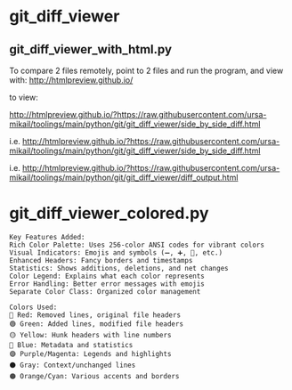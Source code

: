 # git_diff_viewer

## git_diff_viewer_with_html.py

To compare 2 files remotely, point to 2 files and run the program, and view with: 
http://htmlpreview.github.io/

to view:

http://htmlpreview.github.io/?https://raw.githubusercontent.com/ursa-mikail/toolings/main/python/git/git_diff_viewer/side_by_side_diff.html

i.e.
http://htmlpreview.github.io/?https://raw.githubusercontent.com/ursa-mikail/toolings/main/python/git/git_diff_viewer/side_by_side_diff.html


i.e.
http://htmlpreview.github.io/?https://raw.githubusercontent.com/ursa-mikail/toolings/main/python/git/git_diff_viewer/diff_output.html


# git_diff_viewer_colored.py
```
Key Features Added:
Rich Color Palette: Uses 256-color ANSI codes for vibrant colors
Visual Indicators: Emojis and symbols (➖, ➕, 📁, etc.)
Enhanced Headers: Fancy borders and timestamps
Statistics: Shows additions, deletions, and net changes
Color Legend: Explains what each color represents
Error Handling: Better error messages with emojis
Separate Color Class: Organized color management
```
```
Colors Used:
🔴 Red: Removed lines, original file headers
🟢 Green: Added lines, modified file headers
🟡 Yellow: Hunk headers with line numbers
🔵 Blue: Metadata and statistics
🟣 Purple/Magenta: Legends and highlights
⚫ Gray: Context/unchanged lines
🟠 Orange/Cyan: Various accents and borders
```